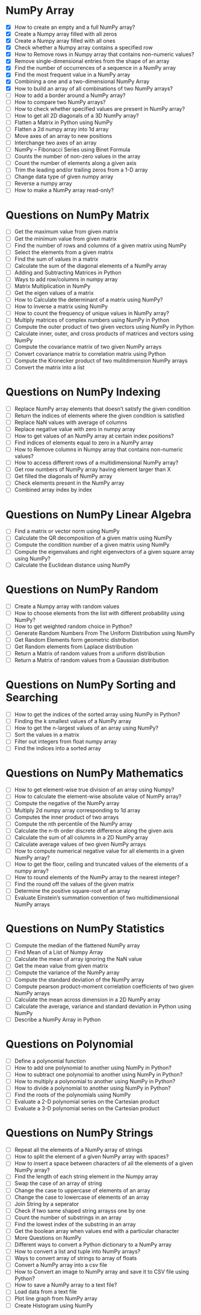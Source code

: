 # NumPy Array
- [x] How to create an empty and a full NumPy array?
- [x] Create a Numpy array filled with all zeros
- [x] Create a Numpy array filled with all ones
- [x] Check whether a Numpy array contains a specified row
- [x] How to Remove rows in Numpy array that contains non-numeric values?
- [x] Remove single-dimensional entries from the shape of an array
- [x] Find the number of occurrences of a sequence in a NumPy array
- [x] Find the most frequent value in a NumPy array
- [x] Combining a one and a two-dimensional NumPy Array
- [x] How to build an array of all combinations of two NumPy arrays?
- [ ] How to add a border around a NumPy array?
- [ ] How to compare two NumPy arrays?
- [ ] How to check whether specified values are present in NumPy array?
- [ ] How to get all 2D diagonals of a 3D NumPy array?
- [ ] Flatten a Matrix in Python using NumPy
- [ ] Flatten a 2d numpy array into 1d array
- [ ] Move axes of an array to new positions
- [ ] Interchange two axes of an array
- [ ] NumPy – Fibonacci Series using Binet Formula
- [ ] Counts the number of non-zero values in the array
- [ ] Count the number of elements along a given axis
- [ ] Trim the leading and/or trailing zeros from a 1-D array
- [ ] Change data type of given numpy array
- [ ] Reverse a numpy array
- [ ] How to make a NumPy array read-only?

# Questions on NumPy Matrix
- [ ] Get the maximum value from given matrix
- [ ] Get the minimum value from given matrix
- [ ] Find the number of rows and columns of a given matrix using NumPy
- [ ] Select the elements from a given matrix
- [ ] Find the sum of values in a matrix
- [ ] Calculate the sum of the diagonal elements of a NumPy array
- [ ] Adding and Subtracting Matrices in Python
- [ ] Ways to add row/columns in numpy array
- [ ] Matrix Multiplication in NumPy
- [ ] Get the eigen values of a matrix
- [ ] How to Calculate the determinant of a matrix using NumPy?
- [ ] How to inverse a matrix using NumPy
- [ ] How to count the frequency of unique values in NumPy array?
- [ ] Multiply matrices of complex numbers using NumPy in Python
- [ ] Compute the outer product of two given vectors using NumPy in Python
- [ ] Calculate inner, outer, and cross products of matrices and vectors using NumPy
- [ ] Compute the covariance matrix of two given NumPy arrays
- [ ] Convert covariance matrix to correlation matrix using Python
- [ ] Compute the Kronecker product of two mulitdimension NumPy arrays
- [ ] Convert the matrix into a list

# Questions on NumPy Indexing
- [ ] Replace NumPy array elements that doesn’t satisfy the given condition
- [ ] Return the indices of elements where the given condition is satisfied
- [ ] Replace NaN values with average of columns
- [ ] Replace negative value with zero in numpy array
- [ ] How to get values of an NumPy array at certain index positions?
- [ ] Find indices of elements equal to zero in a NumPy array
- [ ] How to Remove columns in Numpy array that contains non-numeric values?
- [ ] How to access different rows of a multidimensional NumPy array?
- [ ] Get row numbers of NumPy array having element larger than X
- [ ] Get filled the diagonals of NumPy array
- [ ] Check elements present in the NumPy array
- [ ] Combined array index by index

# Questions on NumPy Linear Algebra
- [ ] Find a matrix or vector norm using NumPy
- [ ] Calculate the QR decomposition of a given matrix using NumPy
- [ ] Compute the condition number of a given matrix using NumPy
- [ ] Compute the eigenvalues and right eigenvectors of a given square array using NumPy?
- [ ] Calculate the Euclidean distance using NumPy

# Questions on NumPy Random
- [ ] Create a Numpy array with random values
- [ ] How to choose elements from the list with different probability using NumPy?
- [ ] How to get weighted random choice in Python?
- [ ] Generate Random Numbers From The Uniform Distribution using NumPy
- [ ] Get Random Elements form geometric distribution
- [ ] Get Random elements from Laplace distribution
- [ ] Return a Matrix of random values from a uniform distribution
- [ ] Return a Matrix of random values from a Gaussian distribution

# Questions on NumPy Sorting and Searching
- [ ] How to get the indices of the sorted array using NumPy in Python?
- [ ] Finding the k smallest values of a NumPy array
- [ ] How to get the n-largest values of an array using NumPy?
- [ ] Sort the values in a matrix
- [ ] Filter out integers from float numpy array
- [ ] Find the indices into a sorted array

# Questions on NumPy Mathematics
- [ ] How to get element-wise true division of an array using Numpy?
- [ ] How to calculate the element-wise absolute value of NumPy array?
- [ ] Compute the negative of the NumPy array
- [ ] Multiply 2d numpy array corresponding to 1d array
- [ ] Computes the inner product of two arrays
- [ ] Compute the nth percentile of the NumPy array
- [ ] Calculate the n-th order discrete difference along the given axis
- [ ] Calculate the sum of all columns in a 2D NumPy array
- [ ] Calculate average values of two given NumPy arrays
- [ ] How to compute numerical negative value for all elements in a given NumPy array?
- [ ] How to get the floor, ceiling and truncated values of the elements of a numpy array?
- [ ] How to round elements of the NumPy array to the nearest integer?
- [ ] Find the round off the values of the given matrix
- [ ] Determine the positive square-root of an array
- [ ] Evaluate Einstein’s summation convention of two multidimensional NumPy arrays

# Questions on NumPy Statistics
- [ ] Compute the median of the flattened NumPy array
- [ ] Find Mean of a List of Numpy Array
- [ ] Calculate the mean of array ignoring the NaN value
- [ ] Get the mean value from given matrix
- [ ] Compute the variance of the NumPy array
- [ ] Compute the standard deviation of the NumPy array
- [ ] Compute pearson product-moment correlation coefficients of two given NumPy arrays
- [ ] Calculate the mean across dimension in a 2D NumPy array
- [ ] Calculate the average, variance and standard deviation in Python using NumPy
- [ ] Describe a NumPy Array in Python

# Questions on Polynomial
- [ ] Define a polynomial function
- [ ] How to add one polynomial to another using NumPy in Python?
- [ ] How to subtract one polynomial to another using NumPy in Python?
- [ ] How to multiply a polynomial to another using NumPy in Python?
- [ ] How to divide a polynomial to another using NumPy in Python?
- [ ] Find the roots of the polynomials using NumPy
- [ ] Evaluate a 2-D polynomial series on the Cartesian product
- [ ] Evaluate a 3-D polynomial series on the Cartesian product

# Questions on NumPy Strings
- [ ] Repeat all the elements of a NumPy array of strings
- [ ] How to split the element of a given NumPy array with spaces?
- [ ] How to insert a space between characters of all the elements of a given NumPy array?
- [ ] Find the length of each string element in the Numpy array
- [ ] Swap the case of an array of string
- [ ] Change the case to uppercase of elements of an array
- [ ] Change the case to lowercase of elements of an array
- [ ] Join String by a seperator
- [ ] Check if two same shaped string arrayss one by one
- [ ] Count the number of substrings in an array
- [ ] Find the lowest index of the substring in an array
- [ ] Get the boolean array when values end with a particular character
- [ ] More Questions on NumPy
- [ ] Different ways to convert a Python dictionary to a NumPy array
- [ ] How to convert a list and tuple into NumPy arrays?
- [ ] Ways to convert array of strings to array of floats
- [ ] Convert a NumPy array into a csv file
- [ ] How to Convert an image to NumPy array and save it to CSV file using Python?
- [ ] How to save a NumPy array to a text file?
- [ ] Load data from a text file
- [ ] Plot line graph from NumPy array
- [ ] Create Histogram using NumPy